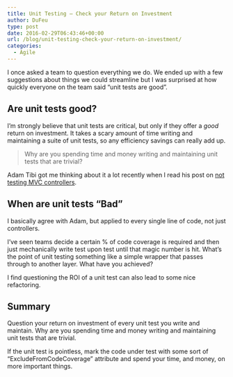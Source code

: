 ```yaml
---
title: Unit Testing – Check your Return on Investment
author: DuFeu
type: post
date: 2016-02-29T06:43:46+00:00
url: /blog/unit-testing-check-your-return-on-investment/
categories:
  - Agile
---
```


I once asked a team to question everything we do. We ended up with a few suggestions about things we could streamline but I was surprised at how quickly everyone on the team said &#8220;unit tests are good&#8221;.

## Are unit tests good?

I&#8217;m strongly believe that unit tests are critical, but only if they offer a _good_ return on investment. It takes a scary amount of time writing and maintaining a suite of unit tests, so any efficiency savings can really add up.

> Why are you spending time and money writing and maintaining unit tests that are trivial?

Adam Tibi got me thinking about it a lot recently when I read his post on [not testing MVC controllers][1].

## When are unit tests &#8220;Bad&#8221;

I basically agree with Adam, but applied to every single line of code, not just controllers.

I&#8217;ve seen teams decide a certain % of code coverage is required and then just mechanically write test upon test until that magic number is hit. What&#8217;s the point of unit testing something like a simple wrapper that passes through to another layer. What have you achieved?

I find questioning the ROI of a unit test can also lead to some nice refactoring.

## Summary

Question your return on investment of every unit test you write and maintain. Why are you spending time and money writing and maintaining unit tests that are trivial.

If the unit test is pointless, mark the code under test with some sort of &#8220;ExcludeFromCodeCoverage&#8221; attribute and spend your time, and money, on more important things.

[1]: http://www.adamtibi.net/06-2013/you-should-unit-test-your-controller-not/
